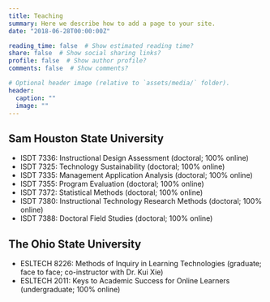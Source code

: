 ```yaml
---
title: Teaching
summary: Here we describe how to add a page to your site.
date: "2018-06-28T00:00:00Z"

reading_time: false  # Show estimated reading time?
share: false  # Show social sharing links?
profile: false  # Show author profile?
comments: false  # Show comments?

# Optional header image (relative to `assets/media/` folder).
header:
  caption: ""
  image: ""
---
```

## __Sam Houston State University__  
* ISDT 7336: Instructional Design Assessment (doctoral; 100% online)   
* ISDT 7325: Technology Sustainability (doctoral; 100% online) 
* ISDT 7335: Management Application Analysis (doctoral; 100% online)  
* ISDT 7355: Program Evaluation (doctoral; 100% online)  
* ISDT 7372: Statistical Methods (doctoral; 100% online)  
* ISDT 7380: Instructional Technology Research Methods (doctoral; 100% online)  
* ISDT 7388: Doctoral Field Studies (doctoral; 100% online)  

## __The Ohio State University__  
* ESLTECH 8226: Methods of Inquiry in Learning Technologies (graduate; face to face; co-instructor with Dr. Kui Xie)  
* ESLTECH 2011: Keys to Academic Success for Online Learners (undergraduate; 100% online)  